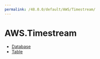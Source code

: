 ```yaml
---
permalink: /48.0.0/default/AWS/Timestream/
---
```


# AWS.Timestream



* [Database](Database.md)
* [Table](Table.md)